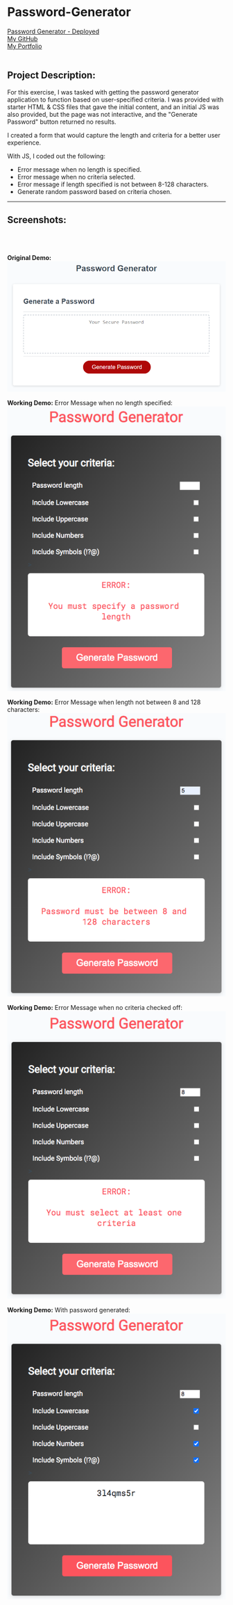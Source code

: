 # Password-Generator

[Password Generator - Deployed](https://jungjungie.github.io/Password-Generator/)
<br>
[My GitHub](https://github.com/jungjungie)
<br>
[My Portfolio](https://jungjungie.github.io/)
<br>
<br>

## Project Description:

For this exercise, I was tasked with getting the password generator application to function based on user-specified criteria. I was provided with starter HTML & CSS files that gave the initial content, and an initial JS was also provided, but the page was not interactive, and the "Generate Password" button returned no results. 

I created a form that would capture the length and criteria for a better user experience. 

With JS, I coded out the following:
- Error message when no length is specified.
- Error message when no criteria selected.
- Error message if length specified is not between 8-128 characters. 
- Generate random password based on criteria chosen.



***
## Screenshots:
<br>
<br>

**Original Demo:**
![screenshot of original demo](images/originaldemo.png)
<br>

**Working Demo:** Error Message when no length specified:
![screenshot of error no length](images/error-no-length.png)
<br>

**Working Demo:** Error Message when length not between 8 and 128 characters:
![screenshot of error invalid length](images/error-invalid-length.png)
<br>

**Working Demo:** Error Message when no criteria checked off:
![screenshot of error no criteria checked](images/error-no-criteria.png)
<br>

**Working Demo:** With password generated:
![screenshot of working demo with password generated](images/workingdemo.png)